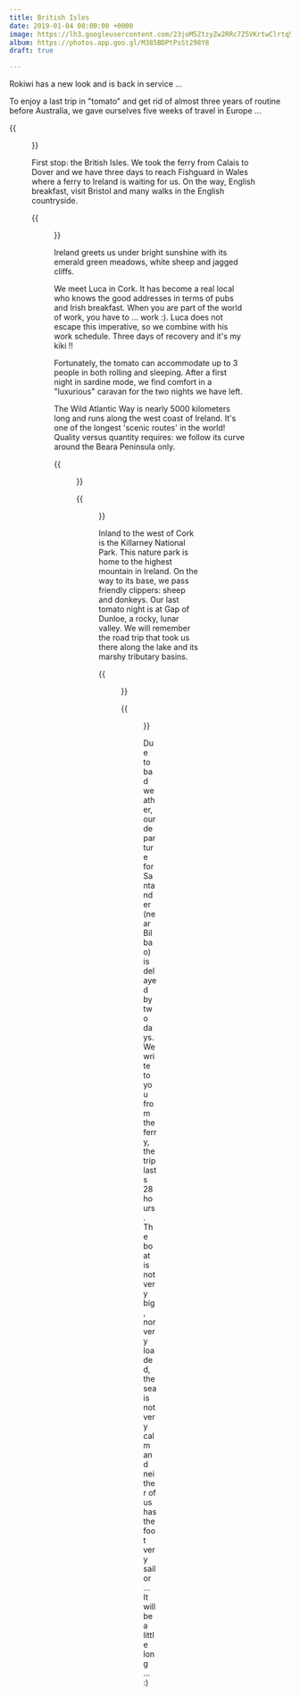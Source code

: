 ```yaml
---
title: British Isles
date: 2019-01-04 00:00:00 +0000
image: https://lh3.googleusercontent.com/23joM5ZtzyZw2RRc7Z5VKrtwClrtq5_MgrbXRx_Dd5v5HafTJ4eaZV0Rq8l5q2w9XV3mHurhbKglHfwlbLrMM3E_g7eYgrdF7P-CtJKjbIruTuuTRHqJ9IWgT-TM8-3-Hn3PdvgXQHI=w600
album: https://photos.app.goo.gl/M385BDPtPsSt298Y8
draft: true

---
```

Rokiwi has a new look and is back in service ...

To enjoy a last trip in "tomato" and get rid of almost three years of routine before Australia, we gave ourselves five weeks of travel in Europe ...

{{<Figure src = "https://lh3.googleusercontent.com/RXs5IPzcRDBcBw7zXs90XhI5Tf-WqpacbQOjbiitwPuB9mbqdQL98nZTxUqZ9biLpxXPL3ME4btaLHLsYYtmaBFZc7_gI6fZmnTf309OYkCx_NMzt_JS2C77eyJHI4OLpgLcdqzxrHc=w600" title = "The tomato, our car." >}}

First stop: the British Isles. We took the ferry from Calais to Dover and we have three days to reach Fishguard in Wales where a ferry to Ireland is waiting for us. On the way, English breakfast, visit Bristol and many walks in the English countryside.

{{<Figure src = "https://lh3.googleusercontent.com/Azp5Cj-8btoAx3bXm950yyse_4rQfoqeN-CO8ma35G4x2raORAzTPG405KnqGBSllI8YW8wDRjxDVNZKlbdcvEunScHRiUdS0iILTKVE7h4J8MRIpfQK2_n4hxi_KZtgPMevOeWIeDo=w600" title = "Wales and around Cork." >}}

Ireland greets us under bright sunshine with its emerald green meadows, white sheep and jagged cliffs.

We meet Luca in Cork. It has become a real local who knows the good addresses in terms of pubs and Irish breakfast. When you are part of the world of work, you have to ... work :). Luca does not escape this imperative, so we combine with his work schedule. Three days of recovery and it's my kiki !!

Fortunately, the tomato can accommodate up to 3 people in both rolling and sleeping. After a first night in sardine mode, we find comfort in a "luxurious" caravan for the two nights we have left.

The Wild Atlantic Way is nearly 5000 kilometers long and runs along the west coast of Ireland. It's one of the longest 'scenic routes' in the world! Quality versus quantity requires: we follow its curve around the Beara Peninsula only.

{{<Figure src = "https://lh3.googleusercontent.com/tY_lnTh0KCG9IVHwFn8BQAznvdCfa_7woqGp5T-ua5of5uro3NN2EU45xxnoaXP4qIMZeYdTW0VaZDE6op7zcRi72gEhrB5YzC1EaCoSX_pbWLjLd_E5F_l4qoQrrXYTGQWxOPYp5Bo=w600" title = "Dursley Island connected by the unique cable car to Ireland Beara Peninsula.. Lake for swimming polar" >}}

{{<Figure src = "https://lh3.googleusercontent.com/gDuzZJQZoerm1Fu5MS14itUvIiJ1ODsZxre1LGV8TC3C3hlw_vRUslIhcrkqrSGLiGi0EvfTXO5Rf8BBo7_uBoxb1uZXjx37IpgDm3qSaODjDnVvg6aDqa5cO_annNCaHr0MyTO7JN0=w600" title = "Beara Peninsula, its standing stones and ancient ruins." >}}

Inland to the west of Cork is the Killarney National Park. This nature park is home to the highest mountain in Ireland. On the way to its base, we pass friendly clippers: sheep and donkeys. Our last tomato night is at Gap of Dunloe, a rocky, lunar valley. We will remember the road trip that took us there along the lake and its marshy tributary basins.

{{<Figure src = "https://lh3.googleusercontent.com/E89L5TZe5zUReT7CxpYiTzbXhUlgKsgFkbFVH7dJcOXThyTO7OiNgyCS72-NRVoaXbptcAagr_l7QRUFLhwvVk7L-MhMlceUy8q2UKkd7hRrBo75myjeESxC-ZmaezWkvKoVaPo3Y7Y=w600" title = "Killarney National Park, its cutters. Tree branches and massive fish weathervane in Cork." >}}

{{<Figure src = "https://lh3.googleusercontent.com/0jK3dIMT4JYt8eTDOxXLfELOo6HvaRn9Vzi-ongm0RFWb3yv40Dm_lXf777gLXKKnfEVeIKNwZuqyxvazwTxB4V-YShF8hjklxWbKby7JgGoFcUSy9w5b9P-ObzFlMEONbUYNVSrDCk=w600" title = "ruined Monastery in Timoleague." >}}

Due to bad weather, our departure for Santander (near Bilbao) is delayed by two days. We write to you from the ferry, the trip lasts 28 hours. The boat is not very big, nor very loaded, the sea is not very calm and neither of us has the foot very sailor ... It will be a little long ... :)
